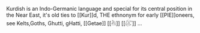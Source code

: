 Kurdish is an Indo-Germanic language and special for its central position in the Near East, it's old ties to  [[Kur]]d, THE ethnonym for early [[PIE]]oneers, see Kelts,Goths, Ghutti, gHatti, [[Getae]] [[𓀩]] [[𓅻]] ...  

